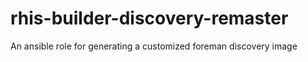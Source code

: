 # rhis-builder-discovery-remaster
An ansible role for generating a customized foreman discovery image
